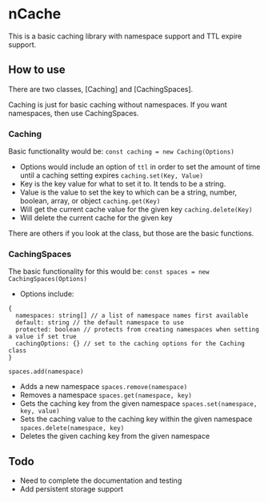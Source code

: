 # nCache

This is a basic caching library with namespace support and TTL expire support.

## How to use

There are two classes, [Caching] and [CachingSpaces].

Caching is just for basic caching without namespaces. If you want namespaces, then use CachingSpaces.

### Caching

Basic functionality would be:
`const caching = new Caching(Options)`

- Options would include an option of `ttl` in order to set the amount of time until a caching setting expires
  `caching.set(Key, Value)`
- Key is the key value for what to set it to. It tends to be a string.
- Value is the value to set the key to which can be a string, number, boolean, array, or object
  `caching.get(Key)`
- Will get the current cache value for the given key
  `caching.delete(Key)`
- Will delete the current cache for the given key

There are others if you look at the class, but those are the basic functions.

### CachingSpaces

The basic functionality for this would be:
`const spaces = new CachingSpaces(Options)`

- Options include:

```
{
  namespaces: string[] // a list of namespace names first available
  default: string // the default namespace to use
  protected: boolean // protects from creating namespaces when setting a value if set true
  cachingOptions: {} // set to the caching options for the Caching class
}
```

`spaces.add(namespace)`

- Adds a new namespace
  `spaces.remove(namespace)`
- Removes a namespace
  `spaces.get(namespace, key)`
- Gets the caching key from the given namespace
  `spaces.set(namespace, key, value)`
- Sets the caching value to the caching key within the given namespace
  `spaces.delete(namespace, key)`
- Deletes the given caching key from the given namespace

## Todo

- Need to complete the documentation and testing
- Add persistent storage support
